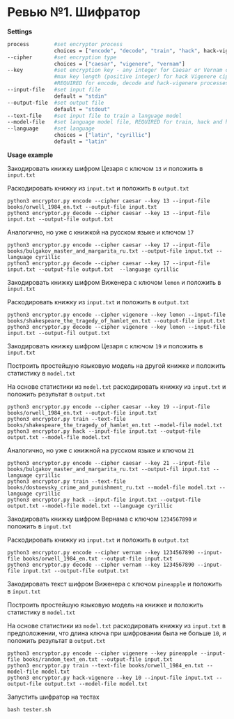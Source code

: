 # Ревью №1. Шифратор

**Settings**

```bash
process        #set encryptor process
               choices = ["encode", "decode", "train", "hack", hack-vigenere]
--cipher       #set encryption type
               choices = ["caesar", "vigenere", "vernam"] 
--key          #set encryption key - any integer for Caesar or Vernam cipher, non empty lowercase string for Vigenere cipher,
			   #max key length (positive integer) for hack Vigenere cipher
			   #REQUIRED for encode, decode and hack-vigenere processes
--input-file   #set input file
               default = "stdin"
--output-file  #set output file
               default = "stdout"
--text-file    #set input file to train a language model
--model-file   #set language model file, REQUIRED for train, hack and hack-vigenere processes
--language     #set language 
               choices = ["latin", "cyrillic"]
               default = "latin"
```

**Usage example**

Закодировать книжку шифром Цезаря с ключом `13` и положить в `input.txt`

Раскодировать книжку из `input.txt` и положить в `output.txt` 
```
python3 encryptor.py encode --cipher caesar --key 13 --input-file books/orwell_1984_en.txt --output-file input.txt
python3 encryptor.py decode --cipher caesar --key 13 --input-file input.txt --output-file output.txt
```
Аналогично, но уже с книжкой на русском языке и ключом `17`
```
python3 encryptor.py encode --cipher caesar --key 17 --input-file books/bulgakov_master_and_margarita_ru.txt --output-file input.txt --language cyrillic
python3 encryptor.py decode --cipher caesar --key 17 --input-file input.txt --output-file output.txt  --language cyrillic
```
Закодировать книжку шифром Виженера с ключом `lemon` и положить в `input.txt`

Раскодировать книжку из `input.txt` и положить в `output.txt` 
```
python3 encryptor.py encode --cipher vigenere --key lemon --input-file books/shakespeare_the_tragedy_of_hamlet_en.txt --output-file input.txt
python3 encryptor.py decode --cipher vigenere --key lemon --input-file input.txt --output-fil output.txt
```
Закодировать книжку шифром Цезаря с ключом `19` и положить в `input.txt`

Построить простейшую языковую модель на другой книжке и положить статистику в `model.txt`

На основе статистики из `model.txt` раскодировать книжку из `input.txt` и положить результат в `output.txt`
```
python3 encryptor.py encode --cipher caesar --key 19 --input-file books/orwell_1984_en.txt --output-file input.txt
python3 encryptor.py train --text-file books/shakespeare_the_tragedy_of_hamlet_en.txt --model-file model.txt
python3 encryptor.py hack --input-file input.txt --output-file output.txt --model-file model.txt
```
Аналогично, но уже с книжной на русском языке и ключом `21`
```
python3 encryptor.py encode --cipher caesar --key 21 --input-file books/bulgakov_master_and_margarita_ru.txt --output-fil input.txt --language cyrillic
python3 encryptor.py train --text-file books/dostoevsky_crime_and_punishment_ru.txt --model-file model.txt --language cyrillic
python3 encryptor.py hack --input-file input.txt --output-file output.txt --model-file model.txt --language cyrillic
```
Закодировать книжку шифром Вернама с ключом `1234567890` и положить в `input.txt`

Раскодировать книжку из `input.txt` и положить в `output.txt` 
```
python3 encryptor.py encode --cipher vernam --key 1234567890 --input-file books/orwell_1984_en.txt --output-file input.txt
python3 encryptor.py decode --cipher vernam --key 1234567890 --input-file input.txt --output-file output.txt
```
Закодировать текст шифром Виженера с ключом `pineapple` и положить в `input.txt`

Построить простейшую языковую модель на книжке и положить статистику в `model.txt`

На основе статистики из `model.txt` раскодировать книжку из `input.txt` в предположении, что длина ключа при шифровании была не больше `10`, и положить результат в `output.txt`
```
python3 encryptor.py encode --cipher vigenere --key pineapple --input-file books/random_text_en.txt --output-file input.txt
python3 encryptor.py train --text-file books/orwell_1984_en.txt --model-file model.txt
python3 encryptor.py hack-vigenere --key 10 --input-file input.txt --output-file output.txt --model-file model.txt
```
Запустить шифратор на тестах
```
bash tester.sh
```
